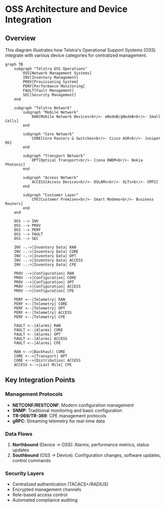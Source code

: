 # OSS Architecture and Device Integration

## Overview
This diagram illustrates how Telstra's Operational Support Systems (OSS) integrate with various device categories for centralized management.

```mermaid
graph TB
    subgraph "Telstra OSS Operations"
        OSS[Network Management Systems]
        INV[Inventory Management]
        PROV[Provisioning System]
        PERF[Performance Monitoring]
        FAULT[Fault Management]
        SEC[Security Management]
    end
    
    subgraph "Telstra Network"
        subgraph "Mobile Network"
            RAN[Mobile Network Devices<br/>- eNodeB/gNodeB<br/>- Small Cells]
        end
        
        subgraph "Core Network"
            CORE[Core Routers & Switches<br/>- Cisco ASR<br/>- Juniper MX]
        end
        
        subgraph "Transport Network"
            OPT[Optical Transport<br/>- Ciena DWDM<br/>- Nokia Photonic]
        end
        
        subgraph "Access Network"
            ACCESS[Access Devices<br/>- DSLAMs<br/>- OLTs<br/>- CMTS]
        end
        
        subgraph "Customer Layer"
            CPE[Customer Premises<br/>- Smart Modems<br/>- Business Routers]
        end
    end
    
    OSS --> INV
    OSS --> PROV
    OSS --> PERF
    OSS --> FAULT
    OSS --> SEC
    
    INV -.->|Inventory Data| RAN
    INV -.->|Inventory Data| CORE
    INV -.->|Inventory Data| OPT
    INV -.->|Inventory Data| ACCESS
    INV -.->|Inventory Data| CPE
    
    PROV -->|Configuration| RAN
    PROV -->|Configuration| CORE
    PROV -->|Configuration| OPT
    PROV -->|Configuration| ACCESS
    PROV -->|Configuration| CPE
    
    PERF <--|Telemetry| RAN
    PERF <--|Telemetry| CORE
    PERF <--|Telemetry| OPT
    PERF <--|Telemetry| ACCESS
    PERF <--|Telemetry| CPE
    
    FAULT <--|Alarms| RAN
    FAULT <--|Alarms| CORE
    FAULT <--|Alarms| OPT
    FAULT <--|Alarms| ACCESS
    FAULT <--|Alarms| CPE
    
    RAN <-->|Backhaul| CORE
    CORE <-->|Transport| OPT
    CORE <-->|Distribution| ACCESS
    ACCESS <-->|Last Mile| CPE
```

## Key Integration Points

### Management Protocols
- **NETCONF/RESTCONF**: Modern configuration management
- **SNMP**: Traditional monitoring and basic configuration
- **TR-069/TR-369**: CPE management protocols
- **gRPC**: Streaming telemetry for real-time data

### Data Flows
1. **Northbound** (Device → OSS): Alarms, performance metrics, status updates
2. **Southbound** (OSS → Device): Configuration changes, software updates, control commands

### Security Layers
- Centralized authentication (TACACS+/RADIUS)
- Encrypted management channels
- Role-based access control
- Automated compliance auditing

